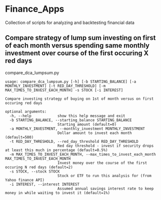 # Finance_Apps
Collection of scripts for analyzing and backtesting financial data

## Compare strategy of lump sum investing on first of each month versus spending same monthly investment over course of the first occuring X red days

compare_dca_lumpsum.py
```
usage: compare_dca_lumpsum.py [-h] [-b STARTING_BALANCE] [-a MONTHLY_INVESTMENT] [-t RED_DAY_THRESHOLD] [-m MAX_TIMES_TO_INVEST_EACH_MONTH] -s STOCK [-i INTEREST]

Compare investing strategy of buying on 1st of month versus on first occuring red days

optional arguments:
  -h, --help            show this help message and exit
  -b STARTING_BALANCE, --starting_balance STARTING_BALANCE
                        Starting amount (default=0)
  -a MONTHLY_INVESTMENT, --monthly_investment MONTHLY_INVESTMENT
                        Dollar amount to invest each month (default=500)
  -t RED_DAY_THRESHOLD, --red_day_threshold RED_DAY_THRESHOLD
                        Red day threshold - invest if security drops at least this much in percentage (default=0.5%)
  -m MAX_TIMES_TO_INVEST_EACH_MONTH, --max_times_to_invest_each_month MAX_TIMES_TO_INVEST_EACH_MONTH
                        Invest money over the course of the first occuring N red days (default=2)
  -s STOCK, --stock STOCK
                        Stock or ETF to run this analysis for (from Yahoo finance API)
  -i INTEREST, --interest INTEREST
                        Assumed annual savings interest rate to keep money in while waiting to invest it (default=1%)
```

